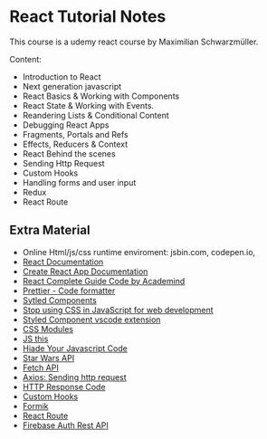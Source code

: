 # React Tutorial Notes

This course is a udemy react course by Maximilian Schwarzmüller.

Content:

- Introduction to React
- Next generation javascript
- React Basics & Working with Components
- React State & Working with Events.
- Reandering Lists & Conditional Content
- Debugging React Apps
- Fragments, Portals and Refs
- Effects, Reducers & Context
- React Behind the scenes
- Sending Http Request
- Custom Hooks
- Handling forms and user input
- Redux
- React Route

## Extra Material

- Online Html/js/css runtime enviroment: jsbin.com, codepen.io,
- [React Documentation](https://reactjs.org/docs/getting-started.html)
- [Create React App Documentation](https://create-react-app.dev/docs/documentation-intro)
- [React Complete Guide Code by Academind](https://github.com/academind/react-complete-guide-code/tree/03-react-basics-working-with-components/code)
- [Prettier - Code formatter](https://prettier.io/)
- [Sytled Components](https://styled-components.com/)
- [Stop using CSS in JavaScript for web development](https://gajus.medium.com/stop-using-css-in-javascript-for-web-development-fa32fb873dcc)
- [Styled Component vscode extension](https://marketplace.visualstudio.com/items?itemName=jpoissonnier.vscode-styled-components)
- [CSS Modules](https://create-react-app.dev/docs/adding-a-css-modules-stylesheet/)
- [JS this](https://academind.com/tutorials/this-keyword-function-references/)
- [Hiade Your Javascript Code](https://academind.com/tutorials/hide-javascript-code/)
- [Star Wars API](swapi.dev)
- [Fetch API](https://developer.mozilla.org/en-US/docs/Web/API/Fetch_API)
- [Axios: Sending http request](https://www.npmjs.com/package/axios)
- [HTTP Response Code](https://developer.mozilla.org/en-US/docs/Web/HTTP/Status)
- [Custom Hooks](https://academind.com/tutorials/reactjs-a-custom-useform-hook/)
- [Formik](https://formik.org/docs/overview)
- [React Route](https://reactrouter.com/)
- [Firebase Auth Rest API](https://firebase.google.com/docs/reference/rest/auth#section-sign-in-email-password)
